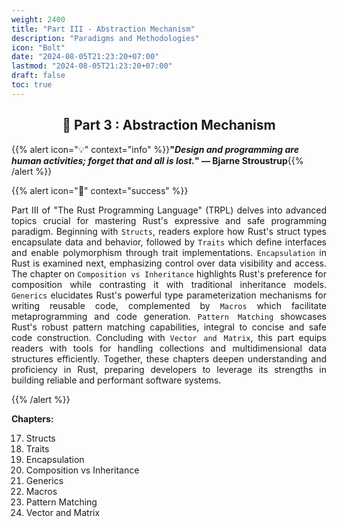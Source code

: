 ```yaml
---
weight: 2400
title: "Part III - Abstraction Mechanism"
description: "Paradigms and Methodologies"
icon: "Bolt"
date: "2024-08-05T21:23:20+07:00"
lastmod: "2024-08-05T21:23:20+07:00"
draft: false
toc: true
---
```

<center>

## 📘 Part 3 : Abstraction Mechanism

</center>

{{% alert icon="💡" context="info" %}}<strong>"<em>Design and programming are human activities; forget that and all is lost.</em>" — Bjarne Stroustrup</strong>{{% /alert %}}

{{% alert icon="📘" context="success" %}}
<p style="text-align: justify;">
Part III of "The Rust Programming Language" (TRPL) delves into advanced topics crucial for mastering Rust's expressive and safe programming paradigm. Beginning with <code>Structs</code>, readers explore how Rust's struct types encapsulate data and behavior, followed by <code>Traits</code> which define interfaces and enable polymorphism through trait implementations. <code>Encapsulation</code> in Rust is examined next, emphasizing control over data visibility and access. The chapter on <code>Composition vs Inheritance</code> highlights Rust's preference for composition while contrasting it with traditional inheritance models. <code>Generics</code> elucidates Rust's powerful type parameterization mechanisms for writing reusable code, complemented by <code>Macros</code> which facilitate metaprogramming and code generation. <code>Pattern Matching</code> showcases Rust's robust pattern matching capabilities, integral to concise and safe code construction. Concluding with <code>Vector and Matrix</code>, this part equips readers with tools for handling collections and multidimensional data structures efficiently. Together, these chapters deepen understanding and proficiency in Rust, preparing developers to leverage its strengths in building reliable and performant software systems.
</p>
{{% /alert %}}


**Chapters:**

17. Structs
18. Traits
19. Encapsulation
20. Composition vs Inheritance
21. Generics
22. Macros
23. Pattern Matching
24. Vector and Matrix